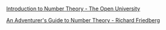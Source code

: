 [Introduction to Number Theory - The Open University](https://www.open.edu/openlearn/science-maths-technology/introduction-number-theory/content-section-0?active-tab=description-tab)

[An Adventurer's Guide to Number Theory - Richard Friedberg](https://store.doverpublications.com/products/9780486281339)
